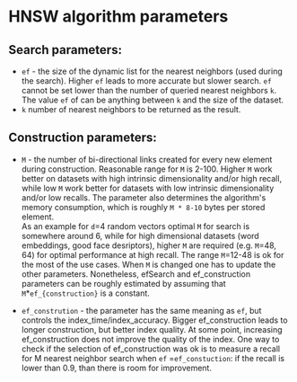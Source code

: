# HNSW algorithm parameters

## Search parameters:
* ```ef``` - the size of the dynamic list for the nearest neighbors (used during the search). Higher ```ef```
leads to more accurate but slower search. ```ef``` cannot be set lower than the number of queried nearest neighbors
```k```. The value ```ef``` of can be anything between ```k``` and the size of the dataset.
* ```k``` number of nearest neighbors to be returned as the result.

## Construction parameters:
* ```M``` - the number of bi-directional links created for every new element during construction. Reasonable range for ```M``` 
is 2-100. Higher ```M``` work better on datasets with high intrinsic dimensionality and/or high recall, while low ```M``` work 
better for datasets with low intrinsic dimensionality and/or low recalls. The parameter also determines the algorithm's memory 
consumption, which is roughly ```M * 8-10``` bytes per stored element.  
As an example for ```d```=4 random vectors optimal ```M``` for search is somewhere around 6, while for high dimensional datasets 
(word embeddings, good face desriptors), higher ```M``` are required (e.g. ```M```=48, 64) for optimal performance at high recall. 
The range ```M```=12-48 is ok for the most of the use cases. When ```M``` is changed one has to update the other parameters. 
Nonetheless, efSearch and ef_construction parameters can be roughly estimated by assuming that ```M```*```ef_{construction}``` is 
a constant.

* ```ef_constrution``` - the parameter has the same meaning as ```ef```, but controls the index_time/index_accuracy. Bigger 
ef_construction leads to longer construction, but better index quality. At some point, increasing ef_construction does
not improve the quality of the index. One way to check if the selection of ef_construction was ok is to measure a recall 
for M nearest neighbor search when ```ef``` =```ef_constuction```: if the recall is lower than 0.9, than there is room 
for improvement.
